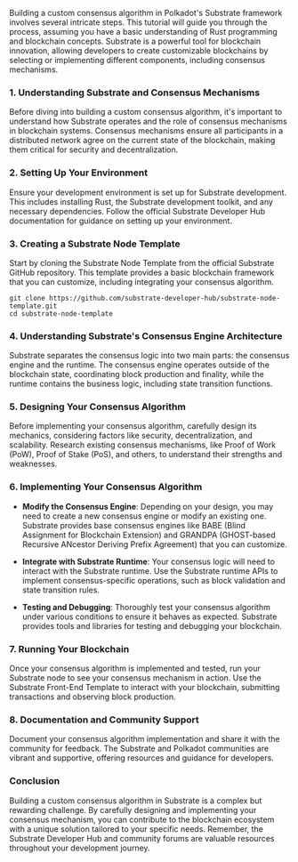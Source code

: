 Building a custom consensus algorithm in Polkadot's Substrate framework involves several intricate steps. This tutorial will guide you through the process, assuming you have a basic understanding of Rust programming and blockchain concepts. Substrate is a powerful tool for blockchain innovation, allowing developers to create customizable blockchains by selecting or implementing different components, including consensus mechanisms.

### 1. Understanding Substrate and Consensus Mechanisms

Before diving into building a custom consensus algorithm, it's important to understand how Substrate operates and the role of consensus mechanisms in blockchain systems. Consensus mechanisms ensure all participants in a distributed network agree on the current state of the blockchain, making them critical for security and decentralization.

### 2. Setting Up Your Environment

Ensure your development environment is set up for Substrate development. This includes installing Rust, the Substrate development toolkit, and any necessary dependencies. Follow the official Substrate Developer Hub documentation for guidance on setting up your environment.

### 3. Creating a Substrate Node Template

Start by cloning the Substrate Node Template from the official Substrate GitHub repository. This template provides a basic blockchain framework that you can customize, including integrating your consensus algorithm.

```shell
git clone https://github.com/substrate-developer-hub/substrate-node-template.git
cd substrate-node-template
```

### 4. Understanding Substrate's Consensus Engine Architecture

Substrate separates the consensus logic into two main parts: the consensus engine and the runtime. The consensus engine operates outside of the blockchain state, coordinating block production and finality, while the runtime contains the business logic, including state transition functions.

### 5. Designing Your Consensus Algorithm

Before implementing your consensus algorithm, carefully design its mechanics, considering factors like security, decentralization, and scalability. Research existing consensus mechanisms, like Proof of Work (PoW), Proof of Stake (PoS), and others, to understand their strengths and weaknesses.

### 6. Implementing Your Consensus Algorithm

- **Modify the Consensus Engine**: Depending on your design, you may need to create a new consensus engine or modify an existing one. Substrate provides base consensus engines like BABE (Blind Assignment for Blockchain Extension) and GRANDPA (GHOST-based Recursive ANcestor Deriving Prefix Agreement) that you can customize.

- **Integrate with Substrate Runtime**: Your consensus logic will need to interact with the Substrate runtime. Use the Substrate runtime APIs to implement consensus-specific operations, such as block validation and state transition rules.

- **Testing and Debugging**: Thoroughly test your consensus algorithm under various conditions to ensure it behaves as expected. Substrate provides tools and libraries for testing and debugging your blockchain.

### 7. Running Your Blockchain

Once your consensus algorithm is implemented and tested, run your Substrate node to see your consensus mechanism in action. Use the Substrate Front-End Template to interact with your blockchain, submitting transactions and observing block production.

### 8. Documentation and Community Support

Document your consensus algorithm implementation and share it with the community for feedback. The Substrate and Polkadot communities are vibrant and supportive, offering resources and guidance for developers.

### Conclusion

Building a custom consensus algorithm in Substrate is a complex but rewarding challenge. By carefully designing and implementing your consensus mechanism, you can contribute to the blockchain ecosystem with a unique solution tailored to your specific needs. Remember, the Substrate Developer Hub and community forums are valuable resources throughout your development journey.